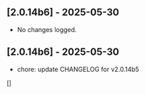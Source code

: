 
## [2.0.14b6] - 2025-05-30

- No changes logged.


## [2.0.14b6] - 2025-05-30

- chore: update CHANGELOG for v2.0.14b5

[]
